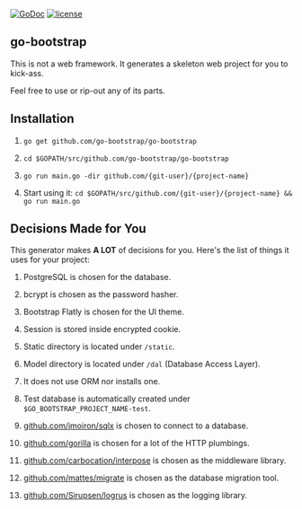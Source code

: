 [![GoDoc](https://godoc.org/github.com/go-bootstrap/go-bootstrap?status.svg)](http://godoc.org/github.com/go-bootstrap/go-bootstrap)
[![license](http://img.shields.io/badge/license-MIT-red.svg?style=flat)](https://raw.githubusercontent.com/go-bootstrap/go-bootstrap/master/LICENSE.md)

## go-bootstrap

This is not a web framework. It generates a skeleton web project for you to kick-ass.

Feel free to use or rip-out any of its parts.


## Installation

1. `go get github.com/go-bootstrap/go-bootstrap`

2. `cd $GOPATH/src/github.com/go-bootstrap/go-bootstrap`

3. `go run main.go -dir github.com/{git-user}/{project-name}`

4. Start using it: `cd $GOPATH/src/github.com/{git-user}/{project-name} && go run main.go`


## Decisions Made for You

This generator makes **A LOT** of decisions for you. Here's the list of things it uses for your project:

1. PostgreSQL is chosen for the database.

2. bcrypt is chosen as the password hasher.

3. Bootstrap Flatly is chosen for the UI theme.

4. Session is stored inside encrypted cookie.

5. Static directory is located under `/static`.

6. Model directory is located under `/dal` (Database Access Layer).

7. It does not use ORM nor installs one.

8. Test database is automatically created under `$GO_BOOTSTRAP_PROJECT_NAME-test`.

9. [github.com/jmoiron/sqlx](https://github.com/jmoiron/sqlx) is chosen to connect to a database.

10. [github.com/gorilla](https://github.com/gorilla) is chosen for a lot of the HTTP plumbings.

11. [github.com/carbocation/interpose](https://github.com/carbocation/interpose) is chosen as the middleware library.

12. [github.com/mattes/migrate](https://github.com/mattes/migrate) is chosen as the database migration tool.

13. [github.com/Sirupsen/logrus](https://github.com/Sirupsen/logrus) is chosen as the logging library.
